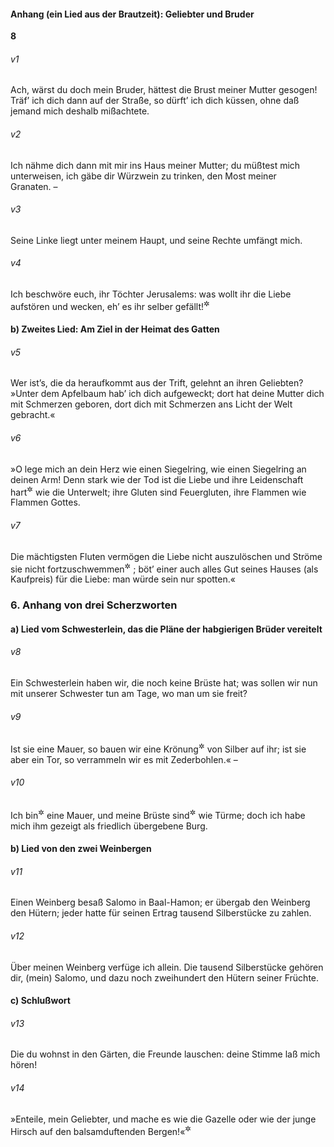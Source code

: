 #### Anhang (ein Lied aus der Brautzeit): Geliebter und Bruder

__8__

###### v1
Ach, wärst du doch mein Bruder, hättest die Brust meiner Mutter gesogen! Träf’ ich dich dann auf der Straße, so dürft’ ich dich küssen, ohne daß jemand mich deshalb mißachtete.

###### v2
Ich nähme dich dann mit mir ins Haus meiner Mutter; du müßtest mich unterweisen, ich gäbe dir Würzwein zu trinken, den Most meiner Granaten. –

###### v3
Seine Linke liegt unter meinem Haupt, und seine Rechte umfängt mich.

###### v4
Ich beschwöre euch, ihr Töchter Jerusalems: was wollt ihr die Liebe aufstören und wecken, eh’ es ihr selber gefällt!<sup title="vgl. 2,6-7">&#x2732;</sup>


#### b) Zweites Lied: Am Ziel in der Heimat des Gatten


###### v5
Wer ist’s, die da heraufkommt aus der Trift, gelehnt an ihren Geliebten? »Unter dem Apfelbaum hab’ ich dich aufgeweckt; dort hat deine Mutter dich mit Schmerzen geboren, dort dich mit Schmerzen ans Licht der Welt gebracht.«

###### v6
»O lege mich an dein Herz wie einen Siegelring, wie einen Siegelring an deinen Arm! Denn stark wie der Tod ist die Liebe und ihre Leidenschaft hart<sup title="= unerbittlich oder: unbezwinglich">&#x2732;</sup>
 wie die Unterwelt; ihre Gluten sind Feuergluten, ihre Flammen wie Flammen Gottes.

###### v7
Die mächtigsten Fluten vermögen die Liebe nicht auszulöschen und Ströme sie nicht fortzuschwemmen<sup title="oder: zu überfluten">&#x2732;</sup>
; böt’ einer auch alles Gut seines Hauses (als Kaufpreis) für die Liebe: man würde sein nur spotten.«

### 6. Anhang von drei Scherzworten

#### a) Lied vom Schwesterlein, das die Pläne der habgierigen Brüder vereitelt


###### v8
Ein Schwesterlein haben wir, die noch keine Brüste hat; was sollen wir nun mit unserer Schwester tun am Tage, wo man um sie freit?

###### v9
Ist sie eine Mauer, so bauen wir eine Krönung<sup title="oder: Zinne">&#x2732;</sup>
 von Silber auf ihr; ist sie aber ein Tor, so verrammeln wir es mit Zederbohlen.« –

###### v10
Ich bin<sup title="oder: war">&#x2732;</sup>
 eine Mauer, und meine Brüste sind<sup title="oder: waren">&#x2732;</sup>
 wie Türme; doch ich habe mich ihm gezeigt als friedlich übergebene Burg.

#### b) Lied von den zwei Weinbergen


###### v11
Einen Weinberg besaß Salomo in Baal-Hamon; er übergab den Weinberg den Hütern; jeder hatte für seinen Ertrag tausend Silberstücke zu zahlen.

###### v12
Über meinen Weinberg verfüge ich allein. Die tausend Silberstücke gehören dir, (mein) Salomo, und dazu noch zweihundert den Hütern seiner Früchte.

#### c) Schlußwort


###### v13
Die du wohnst in den Gärten, die Freunde lauschen: deine Stimme laß mich hören!

###### v14
»Enteile, mein Geliebter, und mache es wie die Gazelle oder wie der junge Hirsch auf den balsamduftenden Bergen!«<sup title="vgl. 2,17">&#x2732;</sup>